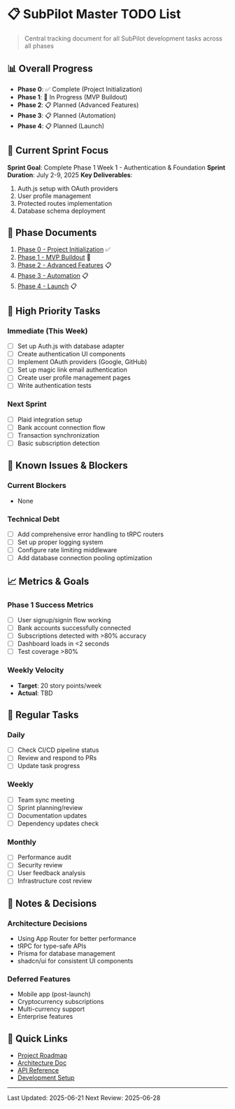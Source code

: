 # 📋 SubPilot Master TODO List

> Central tracking document for all SubPilot development tasks across all phases

## 📊 Overall Progress

- **Phase 0**: ✅ Complete (Project Initialization)
- **Phase 1**: 🚧 In Progress (MVP Buildout)
- **Phase 2**: 📋 Planned (Advanced Features)
- **Phase 3**: 📋 Planned (Automation)
- **Phase 4**: 📋 Planned (Launch)

## 🎯 Current Sprint Focus

**Sprint Goal**: Complete Phase 1 Week 1 - Authentication & Foundation
**Sprint Duration**: July 2-9, 2025
**Key Deliverables**:
1. Auth.js setup with OAuth providers
2. User profile management
3. Protected routes implementation
4. Database schema deployment

## 📁 Phase Documents

1. [Phase 0 - Project Initialization](./phase-0-initialization.md) ✅
2. [Phase 1 - MVP Buildout](./phase-1-mvp.md) 🚧
3. [Phase 2 - Advanced Features](./phase-2-advanced.md) 📋
4. [Phase 3 - Automation](./phase-3-automation.md) 📋
5. [Phase 4 - Launch](./phase-4-launch.md) 📋

## 🚨 High Priority Tasks

### Immediate (This Week)
- [ ] Set up Auth.js with database adapter
- [ ] Create authentication UI components
- [ ] Implement OAuth providers (Google, GitHub)
- [ ] Set up magic link email authentication
- [ ] Create user profile management pages
- [ ] Write authentication tests

### Next Sprint
- [ ] Plaid integration setup
- [ ] Bank account connection flow
- [ ] Transaction synchronization
- [ ] Basic subscription detection

## 🐛 Known Issues & Blockers

### Current Blockers
- None

### Technical Debt
- [ ] Add comprehensive error handling to tRPC routers
- [ ] Set up proper logging system
- [ ] Configure rate limiting middleware
- [ ] Add database connection pooling optimization

## 📈 Metrics & Goals

### Phase 1 Success Metrics
- [ ] User signup/signin flow working
- [ ] Bank accounts successfully connected
- [ ] Subscriptions detected with >80% accuracy
- [ ] Dashboard loads in <2 seconds
- [ ] Test coverage >80%

### Weekly Velocity
- **Target**: 20 story points/week
- **Actual**: TBD

## 🔄 Regular Tasks

### Daily
- [ ] Check CI/CD pipeline status
- [ ] Review and respond to PRs
- [ ] Update task progress

### Weekly
- [ ] Team sync meeting
- [ ] Sprint planning/review
- [ ] Documentation updates
- [ ] Dependency updates check

### Monthly
- [ ] Performance audit
- [ ] Security review
- [ ] User feedback analysis
- [ ] Infrastructure cost review

## 📝 Notes & Decisions

### Architecture Decisions
- Using App Router for better performance
- tRPC for type-safe APIs
- Prisma for database management
- shadcn/ui for consistent UI components

### Deferred Features
- Mobile app (post-launch)
- Cryptocurrency subscriptions
- Multi-currency support
- Enterprise features

## 🔗 Quick Links

- [Project Roadmap](../docs/PROJECT_ROADMAP.md)
- [Architecture Doc](../docs/ARCHITECTURE.md)
- [API Reference](../docs/API_REFERENCE.md)
- [Development Setup](../docs/DEVELOPMENT_SETUP.md)

---

Last Updated: 2025-06-21
Next Review: 2025-06-28